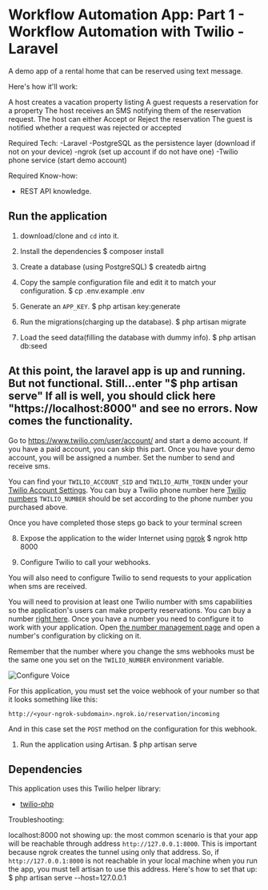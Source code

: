 # Workflow Automation App: Part 1 - Workflow Automation with Twilio - Laravel

A demo app of a rental home that can be reserved using text message.

Here's how it'll work:

A host creates a vacation property listing
A guest requests a reservation for a property
The host receives an SMS notifying them of the reservation request. The host can either Accept or Reject the reservation
The guest is notified whether a request was rejected or accepted

Required Tech:
-Laravel
-PostgreSQL as the persistence layer (download if not on your device)
-ngrok (set up account if do not have one)
-Twilio phone service (start demo account)


Required Know-how: 
 - REST API knowledge.
 


## Run the application

1. download/clone and `cd` into it.

2. Install the dependencies
   $ composer install
  
3. Create a database (using PostgreSQL)
  $ createdb airtng

4. Copy the sample configuration file and edit it to match your configuration.
   $ cp .env.example .env

5. Generate an `APP_KEY`.
   $ php artisan key:generate

6. Run the migrations(charging up the database).
  $ php artisan migrate

7. Load the seed data(filling the database with dummy info).
  $ php artisan db:seed

At this point, the laravel app is up and running.  But not functional.  Still...enter "$ php artisan serve"  If all is well, you should click here "https://localhost:8000" and see no errors.  Now comes the functionality.
  --------------------------------------------------------------------------------
  Go to https://www.twilio.com/user/account/  and start a demo account.  If you have a paid account, you can skip this part. 
  Once you have your demo account, you will be assigned a number.  Set the number to send and receive sms. 
  
  You can find your `TWILIO_ACCOUNT_SID` and `TWILIO_AUTH_TOKEN` under
  your
  [Twilio Account Settings](https://www.twilio.com/user/account/settings).
  You can buy a Twilio phone number here [Twilio numbers](https://www.twilio.com/user/account/phone-numbers/search)
  `TWILIO_NUMBER` should be set according to the phone number you purchased above.

  Once you have completed those steps go back to your terminal screen

8. Expose the application to the wider Internet using [ngrok](https://ngrok.com/)
   $ ngrok http 8000
   

9. Configure Twilio to call your webhooks.

 You will also need to configure Twilio to send requests to your application
 when sms are received.

 You will need to provision at least one Twilio number with sms capabilities
 so the application's users can make property reservations. You can buy a number [right
 here](https://www.twilio.com/user/account/phone-numbers/search). Once you have
 a number you need to configure it to work with your application. Open
 [the number management page](https://www.twilio.com/user/account/phone-numbers/incoming)
 and open a number's configuration by clicking on it.

 Remember that the number where you change the sms webhooks must be the same one you set on
 the `TWILIO_NUMBER` environment variable.

 ![Configure Voice](http://howtodocs.s3.amazonaws.com/twilio-number-config-all-med.gif)

 For this application, you must set the voice webhook of your number so that it
 looks something like this:

 ```
 http://<your-ngrok-subdomain>.ngrok.io/reservation/incoming
 ```

 And in this case set the `POST` method on the configuration for this webhook.

1. Run the application using Artisan.
  $ php artisan serve



## Dependencies

This application uses this Twilio helper library:
* [twilio-php](https://github.com/twilio/twilio-php)



Troubleshooting: 

localhost:8000 not showing up: the most common scenario is that your app will be reachable through address
  `http://127.0.0.1:8000`. This is important because ngrok creates the
  tunnel using only that address. So, if `http://127.0.0.1:8000` is not reachable
  in your local machine when you run the app, you must tell artisan to use this
  address. Here's how to set that up:
  $ php artisan serve --host=127.0.0.1

